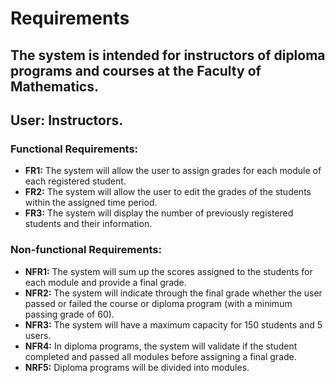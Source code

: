 # Requirements
## The system is intended for instructors of diploma programs and courses at the Faculty of Mathematics.
## User: Instructors.
### Functional Requirements:
- **FR1:** The system will allow the user to assign grades for each module of each registered student.
- **FR2:** The system will allow the user to edit the grades of the students within the assigned time period.
- **FR3:** The system will display the number of previously registered students and their information.
### Non-functional Requirements:
- **NFR1:** The system will sum up the scores assigned to the students for each module and provide a final grade.
- **NFR2:** The system will indicate through the final grade whether the user passed or failed the course or diploma program (with a minimum passing grade of 60).
- **NFR3:** The system will have a maximum capacity for 150 students and 5 users.
- **NFR4:** In diploma programs, the system will validate if the student completed and passed all modules before assigning a final grade.
- **NRF5:** Diploma programs will be divided into modules.
